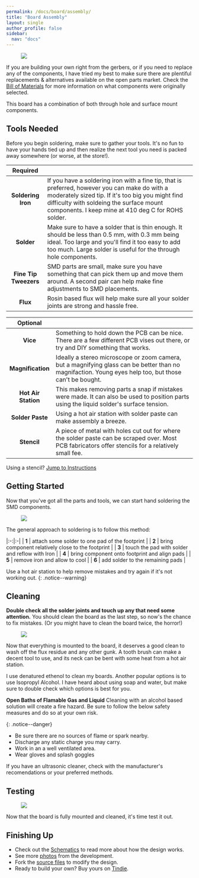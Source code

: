 ```yaml
---
permalink: /docs/board/assembly/
title: "Board Assembly"
layout: single
author_profile: false
sidebar:
  nav: "docs"
---
```


<figure style="max-width: 400px;" class="align-center">
	<img src="{{site.baseurl}}/docs/board/assembly_assets/loose_components.jpg"/>
</figure>

If you are building your own right from the gerbers, or if you need to replace any of the components, I have tried my best to make sure there are plentiful replacements & alternatives available on the open parts market. Check the [Bill of Materials]({{site.baseurl}}/docs/board/components) for more information on what components were originally selected.

This board has a combination of both through hole and surface mount components.

## Tools Needed
Before you begin soldering, make sure to gather your tools. It's no fun to have your hands tied up and then realize the next tool you need is packed away somewhere (or worse, at the store!).

| Required  |  |
|:---:|:-|
| **Soldering Iron** | If you have a soldering iron with a fine tip, that is preferred, however you can make do with a moderately sized tip. If it's too big you might find difficulty with soldeing the surface mount components. I keep mine at 410 deg C for ROHS solder.
| **Solder** | Make sure to have a solder that is thin enough. It should be less than 0.5 mm, with 0.3 mm being ideal. Too large and you'll find it too easy to add too much. Large solder is useful for the through hole components.
| **Fine Tip Tweezers** | SMD parts are small, make sure you have something that can pick them up and move them around. A second pair can help make fine adjustments to SMD placements.
| **Flux** | Rosin based flux will help make sure all your solder joints are strong and hassle free.

| Optional  |  |
|:---:|:-|
| **Vice** | Something to hold down the PCB can be nice. There are a few different PCB vises out there, or try and DIY something that works.
| **Magnification** | Ideally a stereo microscope or zoom camera, but a magnifying glass can be better than no magnifaction. Young eyes help too, but those can't be bought.
| **Hot Air Station** | This makes removing parts a snap if mistakes were made. It can also be used to position parts using the liquid solder's surface tension.
| **Solder Paste** | Using a hot air station with solder paste can make assembly a breeze.
| **Stencil** | A piece of metal with holes cut out for where the solder paste can be scraped over. Most PCB fabricators offer stencils for a relatively small fee.


Using a stencil? [Jump to Instructions]({{site.baseurl}}/docs/board/stencil/)

## Getting Started

Now that you've got all the parts and tools, we can start hand soldering the SMD components.

<figure style="max-width: 400px;" class="align-center">
  <img src="{{site.baseurl}}/docs/board/assembly_assets/base_board_1.jpg"/>
</figure>

The general approach to soldering is to follow this method:

|:-:|:-|
| **1** | attach some solder to one pad of the footprint |
| **2** | bring component relatively close to the footprint |
| **3** | touch the pad with solder and reflow with Iron |
| **4** | bring component onto footprint and align pads |
| **5** | remove iron and allow to cool |
| **6** | add solder to the remaining pads |

Use a hot air station to help remove mistakes and try again if it's not working out.
{: .notice--warning}


## Cleaning
**Double check all the solder joints and touch up any that need some attention.** You should clean the board as the last step, so now's the chance to fix mistakes. (Or you might have to clean the board twice, the horror!)

<figure >
	<img style="display: block;margin-left: auto;margin-right: auto;" src="{{site.baseurl}}/docs/board/assembly_assets/cleaning_1.jpg"/>
</figure>

Now that everything is mounted to the board, it deserves a good clean to wash off the flux residue and any other gunk. A tooth brush can make a decent tool to use, and its neck can be bent with some heat from a hot air station.

I use denatured ethenol to clean my boards. Another popular options is to use Isopropyl Alcohol. I have heard about using soap and water, but make sure to double check which options is best for you.

**Open Baths of Flamable Gas and Liquid**
Cleaning with an alcohol based solution will create a fire hazard. Be sure to follow the below safety measures and do so at your own risk.

{: .notice--danger}
 - Be sure there are no sources of flame or spark nearby.<br>
 - Discharge any static charge you may carry.<br>
 - Work in an a well ventilated area.<br>
 - Wear gloves and splash goggles<br>

If you have an ultrasonic cleaner, check with the manufacturer's recomendations or your preferred methods.


## Testing
<figure >
	<img style="display: block;margin-left: auto;margin-right: auto;" src="{{site.baseurl}}/docs/board/assembly_assets/assembly_3.jpg"/>
</figure>

Now that the board is fully mounted and cleaned, it's time test it out.


## Finishing Up


 - Check out the [Schematics]({{site.baseurl}}/docs/board/schematics/) to read more about how the design works.
 - See more [photos]({{site.baseurl}}/gallery/) from the development.
 - Fork the [source files](https://github.com/stasiselectronics/MicroBBPS) to modify the design.
 - Ready to build your own? Buy yours on [Tindie](https://www.tindie.com/products/stasis/micro-breadboard-power-supply/).

